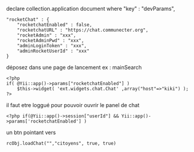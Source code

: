 

declare collection.application
document where "key" : "devParams",

```
"rocketChat" : {
    "rocketchatEnabled" : false,
    "rocketchatURL" : "https://chat.communecter.org",
    "rocketAdmin" : "xxx",
    "rocketAdminPwd" : "xxx",
    "adminLoginToken" : "xxx",
    "adminRocketUserId" : "xxx"
}
```


déposez dans une page de lancement ex : mainSearch
```
<?php 
if( @Yii::app()->params["rocketchatEnabled"] )
    $this->widget( 'ext.widgets.chat.Chat' ,array("host"=>"kiki") );  
?> 
```

il faut etre loggué pour pouvoir ouvrir le panel de chat 
```
<?php if(@Yii::app()->session["userId"] && Yii::app()->params['rocketchatEnabled'] )
```

un btn pointant vers 
```
rcObj.loadChat("","citoyens", true, true)
```

